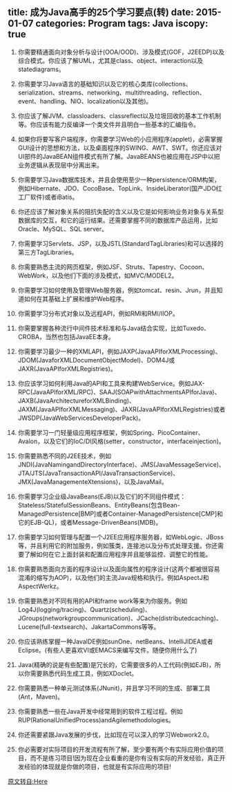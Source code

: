 title: 成为Java高手的25个学习要点(转)
date: 2015-01-07
categories: Program
tags: Java
iscopy: true
---

1. 你需要精通面向对象分析与设计(OOA/OOD)、涉及模式(GOF，J2EEDP)以及综合模式。你应该了解UML，尤其是class、object、interaction以及statediagrams。

2. 你需要学习Java语言的基础知识以及它的核心类库(collections、serialization、streams、networking、multithreading、reflection、event、handling、NIO、localization以及其他)。

3. 你应该了解JVM、classloaders、classreflect以及垃圾回收的基本工作机制等。你应该有能力反编译一个类文件并且明白一些基本的汇编指令。

4. 如果你将要写客户端程序，你需要学习Web的小应用程序(applet)，必需掌握GUI设计的思想和方法，以及桌面程序的SWING、AWT、SWT。你还应该对UI部件的JavaBEAN组件模式有所了解。JavaBEANS也被应用在JSP中以把业务逻辑从表现层中分离出来。

5. 你需要学习Java数据库技术，并且会使用至少一种persistence/ORM构架，例如Hibernate、JDO、CocoBase、TopLink、InsideLiberator(国产JDO红工厂软件)或者iBatis。

6. 你还应该了解对象关系的阻抗失配的含义以及它是如何影响业务对象与关系型数据库的交互，和它的运行结果。还需要掌握不同的数据库产品运用，比如Oracle、MySQL、SQL server。

7. 你需要学习Servlets、JSP，以及JSTL(StandardTagLibraries)和可以选择的第三方TagLibraries。

8. 你需要熟悉主流的网页框架，例如JSF、Struts、Tapestry、Cocoon、WebWork，以及他们下面的涉及模式，如MVC/MODEL2。

9. 你需要学习如何使用及管理Web服务器，例如tomcat、resin、Jrun，并且知道如何在其基础上扩展和维护Web程序。

10. 你需要学习分布式对象以及远程API，例如RMI和RMI/IIOP。

11. 你需要掌握各种流行中间件技术标准和与Java结合实现，比如Tuxedo、CROBA，当然也包括JavaEE本身。

12. 你需要学习最少一种的XMLAPI，例如JAXP(JavaAPIforXMLProcessing)、JDOM(JavaforXMLDocumentObjectModel)、DOM4J或JAXR(JavaAPIforXMLRegistries)。

13. 你应该学习如何利用Java的API和工具来构建WebService。例如JAX-RPC(JavaAPIforXML/RPC)、SAAJ(SOAPwithAttachmentsAPIforJava)、JAXB(JavaArchitectureforXMLBinding)、JAXM(JavaAPIforXMLMessaging)、JAXR(JavaAPIforXMLRegistries)或者JWSDP(JavaWebServicesDeveloperPack)。

14. 你需要学习一门轻量级应用程序框架，例如Spring、PicoContainer、Avalon，以及它们的IoC/DI风格(setter，constructor，interfaceinjection)。

15. 你需要熟悉不同的J2EE技术，例如JNDI(JavaNamingandDirectoryInterface)、JMS(JavaMessageService)、JTA/JTS(JavaTransactionAPI/JavaTransactionService)、JMX(JavaManagementeXtensions)，以及JavaMail。

16. 你需要学习企业级JavaBeans(EJB)以及它们的不同组件模式：Stateless/StatefulSessionBeans、EntityBeans(包含Bean-ManagedPersistence[BMP]或者Container-ManagedPersistence[CMP]和它的EJB-QL)，或者Message-DrivenBeans(MDB)。

17. 你需要学习如何管理与配置一个J2EE应用程序服务器，如WebLogic、JBoss等，并且利用它的附加服务，例如簇类，连接池以及分布式处理支援。你还需要了解如何在它上面封装和配置应用程序并且能够监控、调整它的性能。

18. 你需要熟悉面向方面的程序设计以及面向属性的程序设计(这两个都被很容易混淆的缩写为AOP)，以及他们的主流Java规格和执行。例如AspectJ和AspectWerkz。

19. 你需要熟悉对不同有用的API和frame work等来为你服务。例如Log4J(logging/tracing)、Quartz(scheduling)、JGroups(networkgroupcommunication)、JCache(distributedcaching)、Lucene(full-textsearch)、JakartaCommons等等。

20. 你应该熟练掌握一种JavaIDE例如sunOne、netBeans、IntelliJIDEA或者Eclipse。(有些人更喜欢VI或EMACS来编写文件。随便你用什么了)

21. Java(精确的说是有些配置)是冗长的，它需要很多的人工代码(例如EJB)，所以你需要熟悉代码生成工具，例如XDoclet。

22. 你需要熟悉一种单元测试体系(JNunit)，并且学习不同的生成、部署工具(Ant，Maven)。

23. 你需要熟悉一些在Java开发中经常用到的软件工程过程。例如RUP(RationalUnifiedProcess)andAgilemethodologies。

24. 你还需要紧跟Java发展的步伐，比如现在可以深入的学习Webwork2.0。

25. 你必需要对实际项目的开发流程有所了解，至少要有两个有实际应用价值的项目，而不是练习项目!因为现在企业看重的是你有没有实际的开发经验，真正开发经验的体现就是你做的项目，也就是有实际应用的项目!

[原文转自:Here](http://developer.51cto.com/art/200902/110254.htm)
